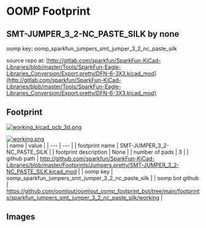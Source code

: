 # OOMP Footprint  
## SMT-JUMPER_3_2-NC_PASTE_SILK  by none  
  
oomp key: oomp_sparkfun_jumpers_smt_jumper_3_2_nc_paste_silk  
  
source repo at: [http://gitlab.com/sparkfun/SparkFun-KiCad-Libraries/blob/master/Tools/SparkFun-Eagle-Libraries_Conversion/Export.pretty/DFN-6-3X3.kicad_mod](http://gitlab.com/sparkfun/SparkFun-KiCad-Libraries/blob/master/Tools/SparkFun-Eagle-Libraries_Conversion/Export.pretty/DFN-6-3X3.kicad_mod)  
## Footprint  
  
[![working_kicad_pcb_3d.png](working_kicad_pcb_3d_600.png)](working_kicad_pcb_3d.png)  
  
[![working.png](working_600.png)](working.png)  
| name | value | 
| --- | --- | 
| footprint name | SMT-JUMPER_3_2-NC_PASTE_SILK | 
| footprint description | None | 
| number of pads | 3 | 
| github path | http://github.com/sparkfun/SparkFun-KiCad-Libraries/blob/master/Footprints/Jumpers.pretty/SMT-JUMPER_3_2-NC_PASTE_SILK.kicad_mod | 
| oomp key | oomp_sparkfun_jumpers_smt_jumper_3_2_nc_paste_silk | 
| oomp bot github | https://github.com/oomlout/oomlout_oomp_footprint_bot/tree/main/footprints/sparkfun_jumpers_smt_jumper_3_2_nc_paste_silk/working | 
## Images  
